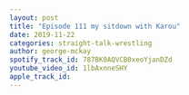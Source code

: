 ```yaml
---
layout: post
title: "Episode 111 my sitdown with Karou"
date: 2019-11-22
categories: straight-talk-wrestling
author: george-mckay
spotify_track_id: 787BK0AQVCB0xeoYjanDZd
youtube_video_id: 1lbAxnneSHY
apple_track_id: 
---
```

